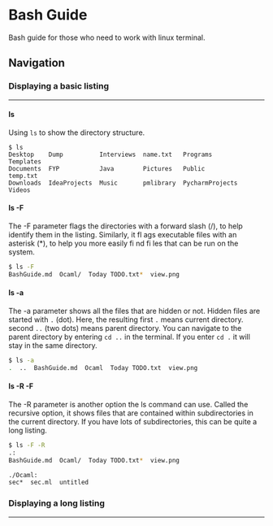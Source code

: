 # Bash Guide

Bash guide for those who need to work with linux terminal.

## Navigation

### Displaying a basic listing
---

#### ls
Using ```ls``` to show the directory structure.

```shell
$ ls
Desktop    Dump          Interviews  name.txt   Programs         Templates
Documents  FYP           Java        Pictures   Public           temp.txt
Downloads  IdeaProjects  Music       pmlibrary  PycharmProjects  Videos

```

#### ls -F

The -F parameter flags the directories with a forward slash (/), to help identify them in the listing. Similarly, it fl ags executable files with an asterisk (*), to help you more easily fi nd fi les that can be run on the system.

``` bash
$ ls -F
BashGuide.md  Ocaml/  Today TODO.txt*  view.png

```

#### ls -a

The -a parameter shows all the files that are hidden or not. Hidden files are started with ```.``` (dot). Here, the resulting first ```.``` means current directory. second ```..``` (two dots) means parent directory. You can navigate to the parent directory by entering ```cd ..``` in the terminal. If you enter ```cd .``` it will stay in the same directory.

``` bash
$ ls -a
.  ..  BashGuide.md  Ocaml  Today TODO.txt  view.png

```

#### ls -R -F 
The -R parameter is another option the ls command can use. Called the recursive option, it shows files that are contained within subdirectories in the current directory. If you have lots of subdirectories, this can be quite a long listing.

``` bash
$ ls -F -R
.:
BashGuide.md  Ocaml/  Today TODO.txt*  view.png

./Ocaml:
sec*  sec.ml  untitled

```

### Displaying a long listing
---


